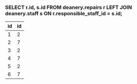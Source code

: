### SELECT r.id, s.id FROM deanery.repairs r LEFT JOIN deanery.staff s ON r.responsible_staff_id = s.id;
| id | id |
| :--- | :--- |
| 1 | 2 |
| 2 | 7 |
| 3 | 2 |
| 4 | 7 |
| 5 | 2 |
| 6 | 7 |
